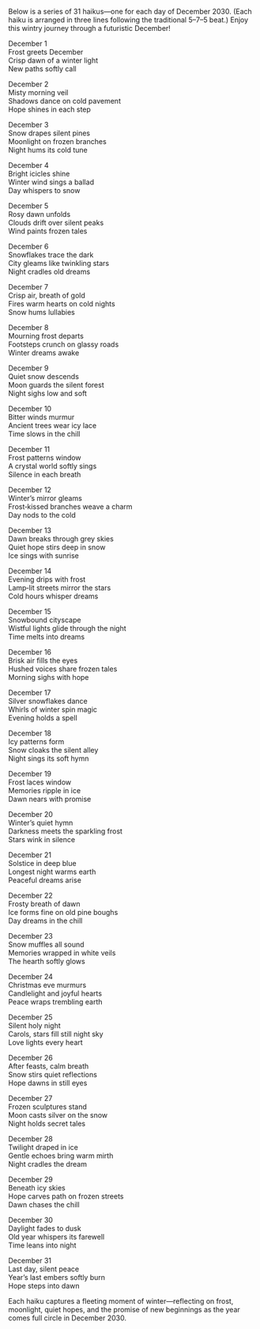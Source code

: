 Below is a series of 31 haikus—one for each day of December 2030. (Each haiku is arranged in three lines following the traditional 5–7–5 beat.) Enjoy this wintry journey through a futuristic December!

December 1  
Frost greets December  
Crisp dawn of a winter light  
New paths softly call

December 2  
Misty morning veil  
Shadows dance on cold pavement  
Hope shines in each step

December 3  
Snow drapes silent pines  
Moonlight on frozen branches  
Night hums its cold tune

December 4  
Bright icicles shine  
Winter wind sings a ballad  
Day whispers to snow

December 5  
Rosy dawn unfolds  
Clouds drift over silent peaks  
Wind paints frozen tales

December 6  
Snowflakes trace the dark  
City gleams like twinkling stars  
Night cradles old dreams

December 7  
Crisp air, breath of gold  
Fires warm hearts on cold nights  
Snow hums lullabies

December 8  
Mourning frost departs  
Footsteps crunch on glassy roads  
Winter dreams awake

December 9  
Quiet snow descends  
Moon guards the silent forest  
Night sighs low and soft

December 10  
Bitter winds murmur  
Ancient trees wear icy lace  
Time slows in the chill

December 11  
Frost patterns window  
A crystal world softly sings  
Silence in each breath

December 12  
Winter’s mirror gleams  
Frost‐kissed branches weave a charm  
Day nods to the cold

December 13  
Dawn breaks through grey skies  
Quiet hope stirs deep in snow  
Ice sings with sunrise

December 14  
Evening drips with frost  
Lamp‐lit streets mirror the stars  
Cold hours whisper dreams

December 15  
Snowbound cityscape  
Wistful lights glide through the night  
Time melts into dreams

December 16  
Brisk air fills the eyes  
Hushed voices share frozen tales  
Morning sighs with hope

December 17  
Silver snowflakes dance  
Whirls of winter spin magic  
Evening holds a spell

December 18  
Icy patterns form  
Snow cloaks the silent alley  
Night sings its soft hymn

December 19  
Frost laces window  
Memories ripple in ice  
Dawn nears with promise

December 20  
Winter’s quiet hymn  
Darkness meets the sparkling frost  
Stars wink in silence

December 21  
Solstice in deep blue  
Longest night warms earth  
Peaceful dreams arise

December 22  
Frosty breath of dawn  
Ice forms fine on old pine boughs  
Day dreams in the chill

December 23  
Snow muffles all sound  
Memories wrapped in white veils  
The hearth softly glows

December 24  
Christmas eve murmurs  
Candlelight and joyful hearts  
Peace wraps trembling earth

December 25  
Silent holy night  
Carols, stars fill still night sky  
Love lights every heart

December 26  
After feasts, calm breath  
Snow stirs quiet reflections  
Hope dawns in still eyes

December 27  
Frozen sculptures stand  
Moon casts silver on the snow  
Night holds secret tales

December 28  
Twilight draped in ice  
Gentle echoes bring warm mirth  
Night cradles the dream

December 29  
Beneath icy skies  
Hope carves path on frozen streets  
Dawn chases the chill

December 30  
Daylight fades to dusk  
Old year whispers its farewell  
Time leans into night

December 31  
Last day, silent peace  
Year’s last embers softly burn  
Hope steps into dawn

Each haiku captures a fleeting moment of winter—reflecting on frost, moonlight, quiet hopes, and the promise of new beginnings as the year comes full circle in December 2030.
